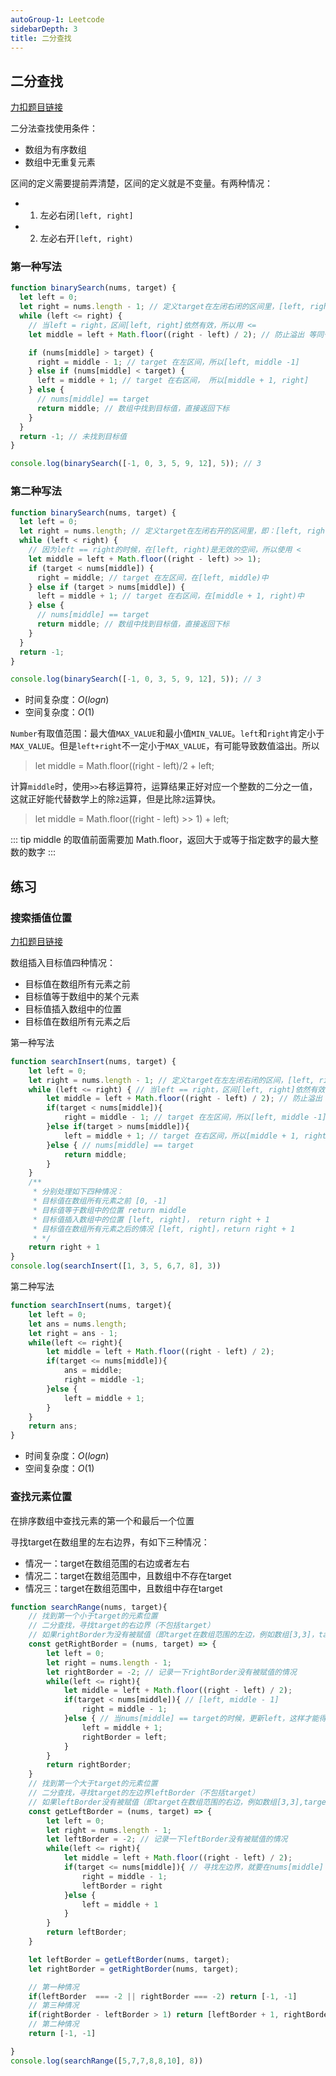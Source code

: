 ```yaml
---
autoGroup-1: Leetcode
sidebarDepth: 3
title: 二分查找
---
```


## 二分查找
[力扣题目链接](https://leetcode-cn.com/problems/binary-search/)

二分法查找使用条件：

- 数组为有序数组
- 数组中无重复元素

区间的定义需要提前弄清楚，区间的定义就是不变量。有两种情况：

- 1. 左必右闭`[left, right]`
- 2. 左必右开`[left, right)`

### 第一种写法

```js
function binarySearch(nums, target) {
  let left = 0;
  let right = nums.length - 1; // 定义target在左闭右闭的区间里，[left, right]
  while (left <= right) {
    // 当left = right，区间[left, right]依然有效，所以用 <=
    let middle = left + Math.floor((right - left) / 2); // 防止溢出 等同于(left + right) / 2

    if (nums[middle] > target) {
      right = middle - 1; // target 在左区间，所以[left, middle -1]
    } else if (nums[middle] < target) {
      left = middle + 1; // target 在右区间， 所以[middle + 1, right]
    } else {
      // nums[middle] == target
      return middle; // 数组中找到目标值，直接返回下标
    }
  }
  return -1; // 未找到目标值
}

console.log(binarySearch([-1, 0, 3, 5, 9, 12], 5)); // 3
```

### 第二种写法

```js
function binarySearch(nums, target) {
  let left = 0;
  let right = nums.length; // 定义target在左闭右开的区间里，即：[left, right)
  while (left < right) {
    // 因为left == right的时候，在[left, right)是无效的空间，所以使用 <
    let middle = left + Math.floor((right - left) >> 1);
    if (target < nums[middle]) {
      right = middle; // target 在左区间，在[left, middle)中
    } else if (target > nums[middle]) {
      left = middle + 1; // target 在右区间，在[middle + 1, right)中
    } else {
      // nums[middle] == target
      return middle; // 数组中找到目标值，直接返回下标
    }
  }
  return -1;
}

console.log(binarySearch([-1, 0, 3, 5, 9, 12], 5)); // 3
```
- 时间复杂度：$O(logn)$
- 空间复杂度：$O(1)$

`Number`有取值范围：最大值`MAX_VALUE`和最小值`MIN_VALUE`。`left`和`right`肯定小于`MAX_VALUE`。但是`left+right`不一定小于`MAX_VALUE`，有可能导致数值溢出。所以
>let middle = Math.floor((right - left)/2 + left;  

计算`middle`时，使用`>>`右移运算符，运算结果正好对应一个整数的二分之一值，这就正好能代替数学上的除`2`运算，但是比除`2`运算快。

> let middle = Math.floor((right - left) >> 1) + left;

::: tip
middle 的取值前面需要加 Math.floor，返回大于或等于指定数字的最大整数的数字
:::

## 练习
### 搜索插值位置  
[力扣题目链接](https://leetcode-cn.com/problems/search-insert-position/)

数组插入目标值四种情况：
- 目标值在数组所有元素之前
- 目标值等于数组中的某个元素
- 目标值插入数组中的位置
- 目标值在数组所有元素之后

第一种写法
```js
function searchInsert(nums, target) {
    let left = 0;
    let right = nums.length - 1; // 定义target在左左闭右闭的区间，[left, rihgt]
    while (left <= right) { // 当left == right，区间[left, right]依然有效
        let middle = left + Math.floor((right - left) / 2); // 防止溢出 等同于(left + right) / 2
        if(target < nums[middle]){
            right = middle - 1; // target 在左区间，所以[left, middle -1]
        }else if(target > nums[middle]){
            left = middle + 1; // target 在右区间，所以[middle + 1, right]
        }else { // nums[middle] == target
            return middle;
        }
    }
    /**
     * 分别处理如下四种情况：
     * 目标值在数组所有元素之前 [0, -1]
     * 目标值等于数组中的位置 return middle
     * 目标值插入数组中的位置 [left, right]， return right + 1
     * 目标值在数组所有元素之后的情况 [left, right]，return right + 1
     * */ 
    return right + 1
}
console.log(searchInsert([1, 3, 5, 6,7, 8], 3))
```

第二种写法
```js
function searchInsert(nums, target){
    let left = 0;
    let ans = nums.length;
    let right = ans - 1;
    while(left <= right){
        let middle = left + Math.floor((right - left) / 2);
        if(target <= nums[middle]){
            ans = middle;
            right = middle -1;
        }else {
            left = middle + 1;
        }
    }
    return ans;
}
```
- 时间复杂度：$O(logn)$
- 空间复杂度：$O(1)$

### 查找元素位置 
在排序数组中查找元素的第一个和最后一个位置  

寻找target在数组里的左右边界，有如下三种情况：
- 情况一：target在数组范围的右边或者左右
- 情况二：target在数组范围中，且数组中不存在target
- 情况三：target在数组范围中，且数组中存在target

```js
function searchRange(nums, target){
    // 找到第一个小于target的元素位置
    // 二分查找，寻找target的右边界（不包括target）
    // 如果rightBorder为没有被赋值（即target在数组范围的左边，例如数组[3,3]，target为2），为了处理情况一
    const getRightBorder = (nums, target) => {
        let left = 0;
        let right = nums.length - 1;
        let rightBorder = -2; // 记录一下rightBorder没有被赋值的情况
        while(left <= right){
            let middle = left + Math.floor((right - left) / 2);
            if(target < nums[middle]){ // [left, middle - 1]
                right = middle - 1;
            }else { // 当nums[middle] == target的时候，更新left，这样才能得到target的右边界
                left = middle + 1;
                rightBorder = left;
            }
        }
        return rightBorder;
    }
    // 找到第一个大于target的元素位置
    // 二分查找，寻找target的左边界leftBorder（不包括target）
    // 如果leftBorder没有被赋值（即target在数组范围的右边，例如数组[3,3],target为4），为了处理情况一
    const getLeftBorder = (nums, target) => {
        let left = 0;
        let right = nums.length - 1;
        let leftBorder = -2; // 记录一下leftBorder没有被赋值的情况
        while(left <= right){
            let middle = left + Math.floor((right - left) / 2);
            if(target <= nums[middle]){ // 寻找左边界，就要在nums[middle] == target的时候更新right
                right = middle - 1;
                leftBorder = right
            }else {
                left = middle + 1
            }
        }
        return leftBorder;
    }

    let leftBorder = getLeftBorder(nums, target);
    let rightBorder = getRightBorder(nums, target);

    // 第一种情况
    if(leftBorder  === -2 || rightBorder === -2) return [-1, -1]
    // 第三种情况
    if(rightBorder - leftBorder > 1) return [leftBorder + 1, rightBorder - 1];
    // 第二种情况
    return [-1, -1]

}
console.log(searchRange([5,7,7,8,8,10], 8))
```